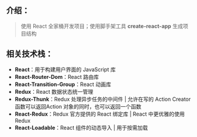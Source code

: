 ## 介绍：

> 使用 React 全家桶开发项目；使用脚手架工具 **create-react-app** 生成项目结构

## 相关技术栈：

- **React**：用于构建用户界面的 JavaScript 库
- **React-Router-Dom**：React 路由库
- **React-Transition-Group**：React 动画库
- **Redux**：React 数据状态统一管理
- **Redux-Thunk**：Redux 处理异步任务的中间件 | 允许在写的 Action Creator 函数可以返回Action 对象的同时，也可以返回一个函数
- **React-Redux**：Redux 官方提供的 React 绑定库 | React 中更优雅的使用 Redux
- **React-Loadable**：React 组件的动态导入 | 用于按需加载
